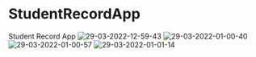 # StudentRecordApp
 Student Record App
![29-03-2022-12-59-43](https://user-images.githubusercontent.com/32203867/160586820-dc642be7-ee18-4686-ad3b-b22592277de8.png)
![29-03-2022-01-00-40](https://user-images.githubusercontent.com/32203867/160586826-28e82cb1-56e5-4907-8438-01c6b8de3caa.png)
![29-03-2022-01-00-57](https://user-images.githubusercontent.com/32203867/160586832-dce81ee9-6fff-44e6-91c5-017ad0147106.png)
![29-03-2022-01-01-14](https://user-images.githubusercontent.com/32203867/160586840-695a201f-b702-4bf6-8cdb-ab8cf3566305.png)
